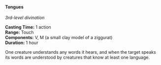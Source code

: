 #### Tongues
<!-- markdownlint-disable link-image-reference-definitions -->
[_metadata_:spell_name]:- "Tongues"
[_metadata_:spell_level]:- "3"
[_metadata_:spell_school]:- "divination"
[_metadata_:ritual]:- "false"
[_metadata_:casting_time_amount]:- "1"
[_metadata_:casting_time_unit]:- "action"
[_metadata_:range]:- "Touch"
[_metadata_:target]:- "one creature"
[_metadata_:components_verbal]:- "true"
[_metadata_:components_somatic]:- "false"
[_metadata_:components_material]:- "true"
[_metadata_:components_material_description]:- "a small clay model of a ziggurat"
[_metadata_:duration]:- "1 hour"
[_metadata_:concentration]:- "false"
[_metadata_:compared_to_wotc_srd_5.1]:- "mechanics_same_wording_different"
[_metadata_:compared_to_a5e_srd]:- "mechanics_same_wording_different"
<!-- markdownlint-disable-next-line no-emphasis-as-heading -->
_3rd-level divination_

**Casting Time:** 1 action \
**Range:** Touch \
**Components:** V, M (a small clay model of a ziggurat) \
**Duration:** 1 hour

One creature understands any words it hears, and when the target speaks its words are understood by creatures that know at least one language.
